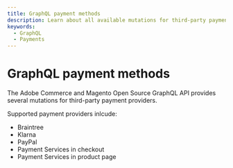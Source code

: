 ```yaml
---
title: GraphQL payment methods
description: Learn about all available mutations for third-party payment providers.
keywords:
  - GraphQL
  - Payments
---
```


# GraphQL payment methods

The Adobe Commerce and Magento Open Source GraphQL API provides several mutations for third-party payment providers.

Supported payment providers inlcude:

- Braintree
- Klarna
- PayPal
- Payment Services in checkout
- Payment Services in product page
